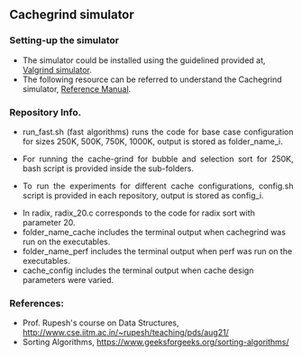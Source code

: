 ## Cachegrind simulator 

### Setting-up the simulator 
  - The simulator could be installed using the guidelined provided at,  [Valgrind simulator](https://installati.one/ubuntu/20.04/valgrind/).
  - The following resource can be referred to understand the Cachegrind simulator,  [Reference Manual](https://valgrind.org/docs/manual/cg-manual).

### Repository Info. 
  - <p align="justify"> run_fast.sh (fast algorithms) runs the code for base case configuration for sizes 250K, 500K, 750K, 1000K, output is stored as folder_name_i. </p>
  -  <p align="justify">  For running the cache-grind for bubble and selection sort for 250K, bash script is provided inside the sub-folders. </p>
  -  <p align="justify">   To run the experiments for different cache configurations, config.sh script is provided in each repository, output is stored as config_i. </p>
  - In radix, radix_20.c corresponds to the code for radix sort with parameter 20. 
  - folder_name_cache includes the terminal output when cachegrind was run on the executables.
  - folder_name_perf includes the terminal output when perf was run on the executables. 
  - cache_config includes the terminal output when cache design parameters were varied. 

### References: 
  - Prof. Rupesh's course on Data Structures, http://www.cse.iitm.ac.in/~rupesh/teaching/pds/aug21/
  - Sorting Algorithms, https://www.geeksforgeeks.org/sorting-algorithms/
